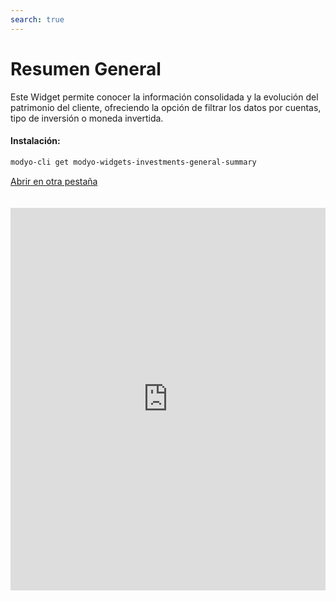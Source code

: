 ```yaml
---
search: true
---
```


# Resumen General

Este Widget permite conocer la información consolidada y la evolución del patrimonio del cliente, ofreciendo la opción de filtrar los datos por cuentas, tipo de inversión o moneda invertida.

#### Instalación:

```bash
modyo-cli get modyo-widgets-investments-general-summary
```

[Abrir en otra pestaña](https://widgets-es.modyo.com/inversiones/resumen-general)

<iframe id="widgetFrame" src="https://widgets-es.modyo.com/inversiones/resumen-general" width="100%"  frameBorder="0"  style="min-height:612px;overflow:auto;margin-top:20px;"/>

| Funcionalidad          | Descripción                                                                                                                                                                                                                               |
|------------------------|-------------------------------------------------------------------------------------------------------------------------------------------------------------------------------------------------------------------------------------------|
| Patrimonio Consolidado | Muestra la información consolidada del patrimonio total del cliente al cierre del día anterior. Entrega un resumen del patrimonio invertido por el cliente, visualizado cuentas, productos y la moneda en al que se realiza la operación. |
| Evolución Mensual      | Presenta el patrimonio inicial y final del mes seleccionado, junto a los movimientos del mes (aportes, rescates, cambios patrimoniales).                                                                                                  |
| Evolución Anual        | Muestra una comparación entre la evolución del patrimonio en el año actual a la fecha (YTD) y la evolución de la inversión durante el año anterior (desde el inicio a final del año).                                                     |
